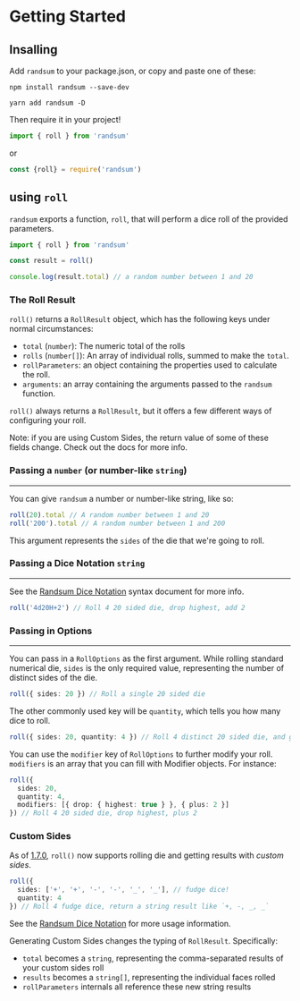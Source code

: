 # Getting Started

## Insalling

Add `randsum` to your package.json, or copy and paste one of these:

`npm install randsum --save-dev`

`yarn add randsum -D`

Then require it in your project!

```js
import { roll } from 'randsum'
```

or

```js
const {roll} = require('randsum')
```

## using `roll`

`randsum` exports a function, `roll`, that will perform a dice roll of the provided parameters.

```ts
import { roll } from 'randsum'

const result = roll()

console.log(result.total) // a random number between 1 and 20
```

### The Roll Result

`roll()` returns a `RollResult` object, which has the following keys under normal circumstances:

- `total` (`number`): The numeric total of the rolls
- `rolls` (`number[]`): An array of individual rolls, summed to make the `total`.
- `rollParameters`: an object containing the properties used to calculate the roll.
- `arguments`: an array containing the arguments passed to the `randsum` function.

`roll()` always returns a `RollResult`, but it offers a few different ways of configuring your roll.

Note: if you are using Custom Sides, the return value of some of these fields change. Check out the docs for more info.

### Passing a `number` (or number-like `string`)

---

You can give `randsum` a number or number-like string, like so:

```ts
roll(20).total // A random number between 1 and 20
roll('200').total // A random number between 1 and 200
```

This argument represents the `sides` of the die that we're going to roll.

### Passing a Dice Notation `string`

---

See the [Randsum Dice Notation](https://github.com/alxjrvs/randsum/blob/main/RANDSUM_DICE_NOTATION.md) syntax document for more info.

```ts
roll('4d20H+2') // Roll 4 20 sided die, drop highest, add 2
```

### Passing in Options

---

You can pass in a `RollOptions` as the first argument. While rolling standard numerical die, `sides` is the only required value, representing the number of distinct sides of the die.

```ts
roll({ sides: 20 }) // Roll a single 20 sided die
```

The other commonly used key will be `quantity`, which tells you how many dice to roll.

```ts
roll({ sides: 20, quantity: 4 }) // Roll 4 distinct 20 sided die, and give me the total.
```

You can use the `modifier` key of `RollOptions` to further modify your roll. `modifiers` is an array that you can fill with Modifier objects. For instance:

```ts
roll({
  sides: 20,
  quantity: 4,
  modifiers: [{ drop: { highest: true } }, { plus: 2 }]
}) // Roll 4 20 sided die, drop highest, plus 2
```

### Custom Sides

As of [1.7.0](https://github.com/alxjrvs/randsum/releases/tag/v1.7.0), `roll()` now supports rolling die and getting results with _custom sides_.

```ts
roll({
  sides: ['+', '+', '-', '-', '_', '_'], // fudge dice!
  quantity: 4
}) // Roll 4 fudge dice, return a string result like `+, -, _, _`
```

See the [Randsum Dice Notation](https://github.com/alxjrvs/randsum/blob/main/RANDSUM_DICE_NOTATION.md) for more usage information.

Generating Custom Sides changes the typing of `RollResult`. Specifically:

- `total` becomes a `string`, representing the comma-separated results of your custom sides roll
- `results` becomes a `string[]`, representing the individual faces rolled
- `rollParameters` internals all reference these new string results
